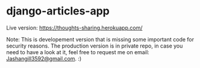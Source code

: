 # django-articles-app

Live version: https://thoughts-sharing.herokuapp.com/

Note: This is developement version that is missing some important code for security reasons. The production version is in private repo, in case you need to have a look at it, feel free to request me on email: Jashangill3592@gmail.com.  :)
 
